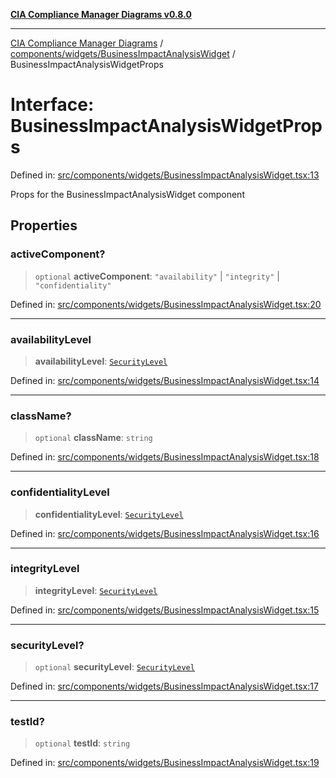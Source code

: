 [**CIA Compliance Manager Diagrams v0.8.0**](../../../../README.md)

***

[CIA Compliance Manager Diagrams](../../../../modules.md) / [components/widgets/BusinessImpactAnalysisWidget](../README.md) / BusinessImpactAnalysisWidgetProps

# Interface: BusinessImpactAnalysisWidgetProps

Defined in: [src/components/widgets/BusinessImpactAnalysisWidget.tsx:13](https://github.com/Hack23/cia-compliance-manager/blob/ab84d120f6a49e6faf7bc7924811e0da9b635211/src/components/widgets/BusinessImpactAnalysisWidget.tsx#L13)

Props for the BusinessImpactAnalysisWidget component

## Properties

### activeComponent?

> `optional` **activeComponent**: `"availability"` \| `"integrity"` \| `"confidentiality"`

Defined in: [src/components/widgets/BusinessImpactAnalysisWidget.tsx:20](https://github.com/Hack23/cia-compliance-manager/blob/ab84d120f6a49e6faf7bc7924811e0da9b635211/src/components/widgets/BusinessImpactAnalysisWidget.tsx#L20)

***

### availabilityLevel

> **availabilityLevel**: [`SecurityLevel`](../../../../types/cia/type-aliases/SecurityLevel.md)

Defined in: [src/components/widgets/BusinessImpactAnalysisWidget.tsx:14](https://github.com/Hack23/cia-compliance-manager/blob/ab84d120f6a49e6faf7bc7924811e0da9b635211/src/components/widgets/BusinessImpactAnalysisWidget.tsx#L14)

***

### className?

> `optional` **className**: `string`

Defined in: [src/components/widgets/BusinessImpactAnalysisWidget.tsx:18](https://github.com/Hack23/cia-compliance-manager/blob/ab84d120f6a49e6faf7bc7924811e0da9b635211/src/components/widgets/BusinessImpactAnalysisWidget.tsx#L18)

***

### confidentialityLevel

> **confidentialityLevel**: [`SecurityLevel`](../../../../types/cia/type-aliases/SecurityLevel.md)

Defined in: [src/components/widgets/BusinessImpactAnalysisWidget.tsx:16](https://github.com/Hack23/cia-compliance-manager/blob/ab84d120f6a49e6faf7bc7924811e0da9b635211/src/components/widgets/BusinessImpactAnalysisWidget.tsx#L16)

***

### integrityLevel

> **integrityLevel**: [`SecurityLevel`](../../../../types/cia/type-aliases/SecurityLevel.md)

Defined in: [src/components/widgets/BusinessImpactAnalysisWidget.tsx:15](https://github.com/Hack23/cia-compliance-manager/blob/ab84d120f6a49e6faf7bc7924811e0da9b635211/src/components/widgets/BusinessImpactAnalysisWidget.tsx#L15)

***

### securityLevel?

> `optional` **securityLevel**: [`SecurityLevel`](../../../../types/cia/type-aliases/SecurityLevel.md)

Defined in: [src/components/widgets/BusinessImpactAnalysisWidget.tsx:17](https://github.com/Hack23/cia-compliance-manager/blob/ab84d120f6a49e6faf7bc7924811e0da9b635211/src/components/widgets/BusinessImpactAnalysisWidget.tsx#L17)

***

### testId?

> `optional` **testId**: `string`

Defined in: [src/components/widgets/BusinessImpactAnalysisWidget.tsx:19](https://github.com/Hack23/cia-compliance-manager/blob/ab84d120f6a49e6faf7bc7924811e0da9b635211/src/components/widgets/BusinessImpactAnalysisWidget.tsx#L19)
